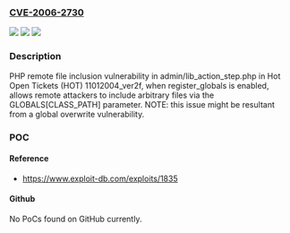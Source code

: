 ### [CVE-2006-2730](https://cve.mitre.org/cgi-bin/cvename.cgi?name=CVE-2006-2730)
![](https://img.shields.io/static/v1?label=Product&message=n%2Fa&color=blue)
![](https://img.shields.io/static/v1?label=Version&message=n%2Fa&color=blue)
![](https://img.shields.io/static/v1?label=Vulnerability&message=n%2Fa&color=brighgreen)

### Description

PHP remote file inclusion vulnerability in admin/lib_action_step.php in Hot Open Tickets (HOT) 11012004_ver2f, when register_globals is enabled, allows remote attackers to include arbitrary files via the GLOBALS[CLASS_PATH] parameter.  NOTE: this issue might be resultant from a global overwrite vulnerability.

### POC

#### Reference
- https://www.exploit-db.com/exploits/1835

#### Github
No PoCs found on GitHub currently.


